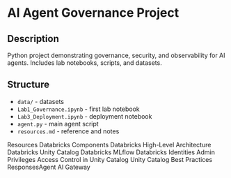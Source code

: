 # AI Agent Governance Project

## Description
Python project demonstrating governance, security, and observability for AI agents. Includes lab notebooks, scripts, and datasets.

## Structure
- `data/` - datasets
- `Lab1_Governance.ipynb` - first lab notebook
- `Lab3_Deployment.ipynb` - deployment notebook
- `agent.py` - main agent script
- `resources.md` - reference and notes


Resources
Databricks Components
Databricks High-Level Architecture
Databricks Unity Catalog
Databricks MLflow
Databricks Identities
Admin Privileges
Access Control in Unity Catalog
Unity Catalog Best Practices
ResponsesAgent
AI Gateway
